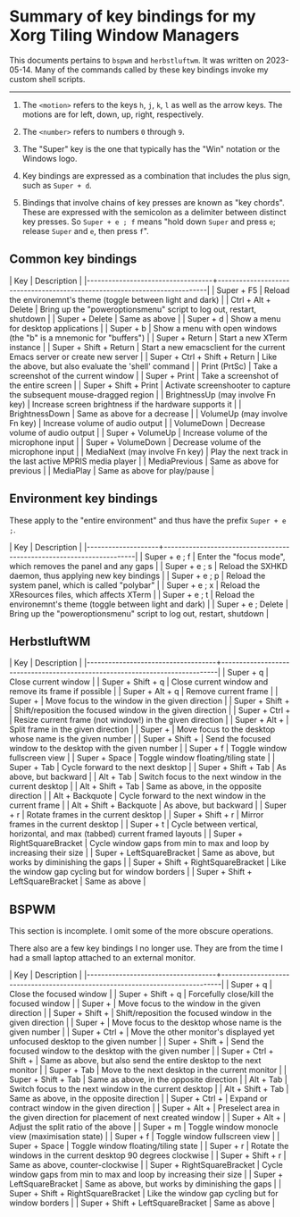 # Summary of key bindings for my Xorg Tiling Window Managers

This documents pertains to `bspwm` and `herbstluftwm`.  It was written
on 2023-05-14.  Many of the commands called by these key bindings
invoke my custom shell scripts.

* * *

1. The `<motion>` refers to the keys `h`, `j`, `k`, `l` as well as the
   arrow keys.  The motions are for left, down, up, right,
   respectively.

2. The `<number>` refers to numbers `0` through `9`.

3. The "Super" key is the one that typically has the "Win" notation or
   the Windows logo.

4. Key bindings are expressed as a combination that includes the plus
   sign, such as `Super + d`.

5. Bindings that involve chains of key presses are known as "key
   chords".  These are expressed with the semicolon as a delimiter
   between distinct key presses.  So `Super + e ; f` means "hold down
   `Super` and press `e`; release `Super` and `e`, then press `f`".

## Common key bindings

| Key                               | Description                                                               |
|-----------------------------------+---------------------------------------------------------------------------|
| Super + F5                        | Reload the environemnt's theme (toggle between light and dark)            |
| Ctrl + Alt + Delete               | Bring up the "poweroptionsmenu" script to log out, restart, shutdown      |
| Super + Delete                    | Same as above                                                             |
| Super + d                         | Show a menu for desktop applications                                      |
| Super + b                         | Show a menu with open windows (the "b" is a mnemonic for "buffers")       |
| Super + Return                    | Start a new XTerm instance                                                |
| Super + Shift + Return            | Start a new emacsclient for the current Emacs server or create new server |
| Super + Ctrl + Shift + Return     | Like the above, but also evaluate the 'shell' command                     |
| Print (PrtSc)                     | Take a screenshot of the current window                                   |
| Super + Print                     | Take a screenshot of the entire screen                                    |
| Super + Shift + Print             | Activate screenshooter to capture the subsequent mouse-dragged region     |
| BrightnessUp (may involve Fn key) | Increase screen brightness if the hardware supports it                    |
| BrightnessDown                    | Same as above for a decrease                                              |
| VolumeUp (may involve Fn key)     | Increase volume of audio output                                           |
| VolumeDown                        | Decrease volume of audio output                                           |
| Super + VolumeUp                  | Increase volume of the microphone input                                   |
| Super + VolumeDown                | Decrease volume of the microphone input                                   |
| MediaNext (may involve Fn key)    | Play the next track in the last active MPRIS media player                 |
| MediaPrevious                     | Same as above for previous                                                |
| MediaPlay                         | Same as above for play/pause                                              |

## Environment key bindings

These apply to the "entire environment" and thus have the prefix
`Super + e ;`.

| Key                | Description                                                          |
|--------------------+----------------------------------------------------------------------|
| Super + e ; f      | Enter the "focus mode", which removes the panel and any gaps         |
| Super + e ; s      | Reload the SXHKD daemon, thus applying new key bindings              |
| Super + e ; p      | Reload the system panel, which is called "polybar"                   |
| Super + e ; x      | Reload the XResources files, which affects XTerm                     |
| Super + e ; t      | Reload the environemnt's theme (toggle between light and dark)       |
| Super + e ; Delete | Bring up the "poweroptionsmenu" script to log out, restart, shutdown |

## HerbstluftWM

| Key                                | Description                                                                 |
|------------------------------------+-----------------------------------------------------------------------------|
| Super + q                          | Close current window                                                        |
| Super + Shift + q                  | Close current window and remove its frame if possible                       |
| Super + Alt + q                    | Remove current frame                                                        |
| Super + <motion>                   | Move focus to the window in the given direction                             |
| Super + Shift + <motion>           | Shift/reposition the focused window in the given direction                  |
| Super + Ctrl + <motion>            | Resize current frame (not window!) in the given direction                   |
| Super + Alt + <motion>             | Split frame in the given direction                                          |
| Super + <number>                   | Move focus to the desktop whose name is the given number                    |
| Super + Shift + <number>           | Send the focused window to the desktop with the given number                |
| Super + f                          | Toggle window fullscreen view                                               |
| Super + Space                      | Toggle window floating/tiling state                                         |
| Super + Tab                        | Cycle forward to the next desktop                                           |
| Super + Shift + Tab                | As above, but backward                                                      |
| Alt + Tab                          | Switch focus to the next window in the current desktop                      |
| Alt + Shift + Tab                  | Same as above, in the opposite direction                                    |
| Alt + Backquote                    | Cycle forward to the next window in the current frame                       |
| Alt + Shift + Backquote            | As above, but backward                                                      |
| Super + r                          | Rotate frames in the current desktop                                        |
| Super + Shift + r                  | Mirror frames in the current desktop                                        |
| Super + t                          | Cycle between vertical, horizontal, and max (tabbed) current framed layouts |
| Super + RightSquareBracket         | Cycle window gaps from min to max and loop by increasing their size         |
| Super + LeftSquareBracket          | Same as above, but works by diminishing the gaps                            |
| Super + Shift + RightSquareBracket | Like the window gap cycling but for window borders                          |
| Super + Shift + LeftSquareBracket  | Same as above                                                               |

## BSPWM

This section is incomplete.  I omit some of the more obscure
operations.

There also are a few key bindings I no longer use.  They are from the
time I had a small laptop attached to an external monitor.

| Key                                | Description                                                                  |
|------------------------------------+------------------------------------------------------------------------------|
| Super + q                          | Close the focused window                                                     |
| Super + Shift + q                  | Forcefully close/kill the focused window                                     |
| Super + <motion>                   | Move focus to the window in the given direction                              |
| Super + Shift + <motion>           | Shift/reposition the focused window in the given direction                   |
| Super + <number>                   | Move focus to the desktop whose name is the given number                     |
| Super + Ctrl + <number>            | Move the other monitor's displayed yet unfocused desktop to the given number |
| Super + Shift + <number>           | Send the focused window to the desktop with the given number                 |
| Super + Ctrl + Shift + <number>    | Same as above, but also send the entire desktop to the next monitor          |
| Super + Tab                        | Move to the next desktop in the current monitor                              |
| Super + Shift + Tab                | Same as above, in the opposite direction                                     |
| Alt + Tab                          | Switch focus to the next window in the current desktop                       |
| Alt + Shift + Tab                  | Same as above, in the opposite direction                                     |
| Super + Ctrl + <motion>            | Expand or contract window in the given direction                             |
| Super + Alt + <motion>             | Preselect area in the given direction for placement of next created window   |
| Super + Alt + <number>             | Adjust the split ratio of the above                                          |
| Super + m                          | Toggle window monocle view (maximisation state)                              |
| Super + f                          | Toggle window fullscreen view                                                |
| Super + Space                      | Toggle window floating/tiling state                                          |
| Super + r                          | Rotate the windows in the current desktop 90 degrees clockwise               |
| Super + Shift + r                  | Same as above, counter-clockwise                                             |
| Super + RightSquareBracket         | Cycle window gaps from min to max and loop by increasing their size          |
| Super + LeftSquareBracket          | Same as above, but works by diminishing the gaps                             |
| Super + Shift + RightSquareBracket | Like the window gap cycling but for window borders                           |
| Super + Shift + LeftSquareBracket  | Same as above                                                                |
